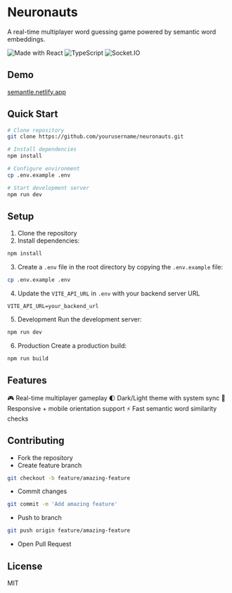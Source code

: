 # Neuronauts

A real-time multiplayer word guessing game powered by semantic word embeddings.

<img alt="Made with React" src="https://img.shields.io/badge/React-20232A?logo=react&amp;logoColor=61DAFB"> <img alt="TypeScript" src="https://img.shields.io/badge/TypeScript-007ACC?logo=typescript&amp;logoColor=white"> <img alt="Socket.IO" src="https://img.shields.io/badge/Socket.io-010101?logo=socket.io&amp;logoColor=white">

## Demo
[semantle.netlify.app](https://semantle.netlify.app/)

## Quick Start

```bash
# Clone repository
git clone https://github.com/yourusername/neuronauts.git

# Install dependencies
npm install

# Configure environment
cp .env.example .env

# Start development server
npm run dev
```

## Setup

1. Clone the repository
2. Install dependencies:

```bash
npm install
```

3. Create a `.env` file in the root directory by copying the `.env.example` file:

```bash
cp .env.example .env
```

4. Update the `VITE_API_URL` in `.env` with your backend server URL

```
VITE_API_URL=your_backend_url
```

5. Development
   Run the development server:

```bash
npm run dev
```

6. Production
   Create a production build:

```bash
npm run build
```

## Features

🎮 Real-time multiplayer gameplay
🌓 Dark/Light theme with system sync
📱 Responsive + mobile orientation support
⚡️ Fast semantic word similarity checks

## Contributing

- Fork the repository
- Create feature branch

```bash
git checkout -b feature/amazing-feature
```

- Commit changes

```bash
git commit -m 'Add amazing feature'
```

- Push to branch

```bash
git push origin feature/amazing-feature
```

- Open Pull Request

## License

MIT
